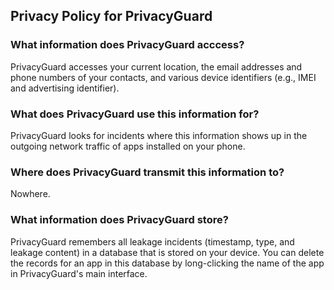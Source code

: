 ## Privacy Policy for PrivacyGuard

### What information does PrivacyGuard acccess?
PrivacyGuard accesses your current location, the email addresses and phone numbers of your contacts, and various device identifiers (e.g., IMEI and advertising identifier).

### What does PrivacyGuard use this information for?
PrivacyGuard looks for incidents where this information shows up in the outgoing network traffic of apps installed on your phone.

### Where does PrivacyGuard transmit this information to?
Nowhere.

### What information does PrivacyGuard store?
PrivacyGuard remembers all leakage incidents (timestamp, type, and leakage content) in a database that is stored on your device. You can delete the records for an app in this database by long-clicking the name of the app in PrivacyGuard's main interface.